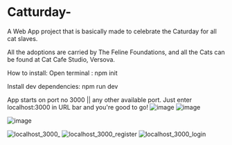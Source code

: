 # Catturday-
A Web App project that is basically made to celebrate the Caturday for all cat slaves.

All the adoptions are carried by The Feline Foundations, and all the Cats can be found at Cat Cafe Studio, Versova.


How to install:
 Open terminal : npm init
 
 Install dev dependencies: npm run dev
 
 App starts on port no 3000 || any other available port.
 Just enter localhost:3000 in URL bar and you're good to go!
 ![image](https://user-images.githubusercontent.com/50805195/123964079-b8b18a00-d9d0-11eb-8bc2-9b3ea23f2d25.png)
 ![image](https://user-images.githubusercontent.com/50805195/123964264-ded72a00-d9d0-11eb-87e1-fee43f83de4c.png)

![image](https://user-images.githubusercontent.com/50805195/123964197-d41c9500-d9d0-11eb-910f-c74b1a60ec13.png)
 
 ![localhost_3000_](https://user-images.githubusercontent.com/50805195/123967498-ff54b380-d9d3-11eb-92a5-324f2dd09fe1.png)
![localhost_3000_register](https://user-images.githubusercontent.com/50805195/123965390-08448580-d9d2-11eb-9ae3-56b04c066ce4.png)
![localhost_3000_login](https://user-images.githubusercontent.com/50805195/123965403-0b3f7600-d9d2-11eb-9391-784c44dfdad7.png)
